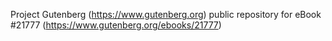 Project Gutenberg (https://www.gutenberg.org) public repository for eBook #21777 (https://www.gutenberg.org/ebooks/21777)
